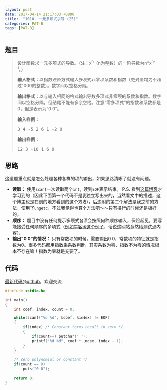 ```yaml
---
layout: post
date: 2017-04-14 21:17:03 +0800
title:  "1010. 一元多项式求导 (25)"
categories: PAT-B
tags: [PAT-B]
---
```


## 题目

> <div id="problemContent">
> <p>设计函数求一元多项式的导数。（注：x<sup>n</sup>（n为整数）的一阶导数为n*x<sup>n-1</sup>。）</p>
> <p><b>输入格式：</b>以指数递降方式输入多项式非零项系数和指数（绝对值均为不超过1000的整数）。数字间以空格分隔。</p>
> <p><b>输出格式：</b>以与输入相同的格式输出导数多项式非零项的系数和指数。数字间以空格分隔，但结尾不能有多余空格。注意“零多项式”的指数和系数都是0，但是表示为“0 0”。</p>
> <b>输入样例：</b><pre>
> 3 4 -5 2 6 1 -2 0
> </pre>
> <b>输出样例：</b><pre>
> 12 3 -10 1 6 0
> </pre>
> </div>

## 思路

这道题重点就是怎么处理各种各样的项的输出，如果思路清晰了就没有问题。
- **读取：** 使用`scanf`一次读取两个`int`，读到`EOF`表示结束。
P.S. 看到[这篇博客](http://blog.csdn.net/xtzmm1215/article/details/38408583)才学习到的（因此下面第一个代码不是我独立写出来的，当然看文中的描述，这个博主也是在别的地方看到的这个方法），后边附的第二个解法是我之前的方法，使用了`ungetc`，不过我觉得也算个方法吧～～只有换行的时候还是极好的。
- **顺序：** 题目中没有任何提示多项式各项会按照何种顺序输入，保险起见，要写能接受任何顺序的多项式（[例如牛客网这个例子](https://uploadfiles.nowcoder.com/images/20160606/344844_1465210468549_0B86F9634741D02D711276ABB9436874)，话说这网站竟然给测试点内容）。
- **输出"0 0"的情况：** 只有常数项的时候，需要输出0 0，常数项的特征就是指数为0。很多代码都用指数乘系数判断，其实系数为零、指数不为零的情况根本不存在嘛！指数为零就是充要了。

## 代码

[最新代码@github](https://github.com/OliverLew/PAT/blob/master/PATBasic/1010.c)，欢迎交流
```c
#include <stdio.h>

int main()
{
    int coef, index, count = 0;

    while(scanf("%d %d", &coef, &index) != EOF) 
    {
        if(index) /* Constant terms result in zero */
        {
            if(count++) putchar(' ');
            printf("%d %d", coef * index, index - 1);
        }
    }
    
    /* Zero polynomial or constant */
    if(count == 0) 
        puts("0 0");
    
    return 0;
}

```
